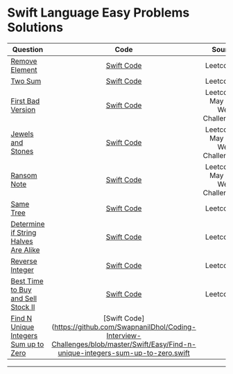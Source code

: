 # Swift Language Easy Problems Solutions
|Question|    Code    |     Source    |Tutorial|
|----------|:-------------:|------:|-----:|
| [Remove Element](https://leetcode.com/problems/remove-element/)  |  [Swift Code](https://github.com/SwapnanilDhol/Coding-Interview-Challenges/blob/master/Swift/Easy/Remove-Element.swift) |Leetcode||
|[Two Sum](https://leetcode.com/problems/two-sum/)|[Swift Code](https://github.com/SwapnanilDhol/Coding-Interview-Challenges/blob/master/Swift/Easy/Two-Sum.swift)|Leetcode||
|[First Bad Version](https://leetcode.com/problems/first-bad-version)|[Swift Code](https://github.com/SwapnanilDhol/Coding-Interview-Challenges/blob/master/Swift/Easy/First-Bad-Version.swift)|Leetcode May 1st Week Challenge||
|[Jewels and Stones](https://leetcode.com/problems/jewels-and-stones/)|[Swift Code](https://github.com/SwapnanilDhol/Coding-Interview-Challenges/blob/master/Swift/Easy/Jewels-And-Stones.swift)|Leetcode May 1st Week Challenge||
|[Ransom Note](https://leetcode.com/problems/ransom-note/)|[Swift Code](https://github.com/SwapnanilDhol/Coding-Interview-Challenges/blob/master/Swift/Easy/Ransome-Note.swift)|Leetcode May 1st Week Challenge||
|[Same Tree](https://leetcode.com/problems/same-tree/)|[Swift Code](https://github.com/SwapnanilDhol/Coding-Interview-Challenges/blob/master/Swift/Easy/Same-Tree.swift)|Leetcode||
|[Determine if String Halves Are Alike](https://leetcode.com/problems/determine-if-string-halves-are-alike/)|[Swift Code](https://github.com/SwapnanilDhol/Coding-Interview-Challenges/blob/master/Swift/Easy/Determine-if-String-Halves-Are-Alike.swift)|Leetcode||
|[Reverse Integer](https://leetcode.com/problems/reverse-integer/)|[Swift Code](https://github.com/SwapnanilDhol/Coding-Interview-Challenges/blob/master/Swift/Easy/Reverse-Integer.swift)|Leetcode||
|[Best Time to Buy and Sell Stock II](https://leetcode.com/problems/best-time-to-buy-and-sell-stock-ii/)|[Swift Code](https://github.com/SwapnanilDhol/Coding-Interview-Challenges/blob/master/Swift/Easy/Best-Time-to-Buy-and-Sell-Stock-II.swift)|Leetcode||
|[Find N Unique Integers Sum up to Zero](https://leetcode.com/problems/find-n-unique-integers-sum-up-to-zero/)|[Swift Code](https://github.com/SwapnanilDhol/Coding-Interview-Challenges/blob/master/Swift/Easy/Find-n-unique-integers-sum-up-to-zero.swift||

---
